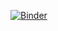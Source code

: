 [![Binder](https://mybinder.org/badge_logo.svg)](https://mybinder.org/v2/gh/BehnamMohseniGharyehsafa/Energy_Management_Python/main)
